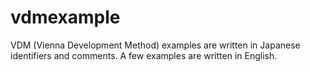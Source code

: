 # vdmexample
VDM (Vienna Development Method) examples are written in Japanese identifiers and comments. A few examples are written in English.
